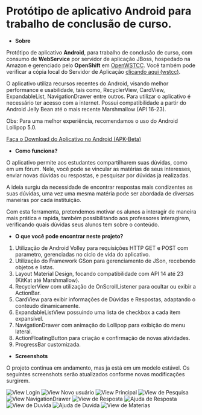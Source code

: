 # Protótipo de aplicativo Android para trabalho de conclusão de curso.
* **Sobre**

Protótipo de aplicativo **Android**, para trabalho de conclusão de curso, com consumo de **WebService** por servidor de aplicação JBoss, hospedado na Amazon e gerenciado pelo **OpenShift** em [OpenWSTCC](http://openwstcc-devbr.rhcloud.com/). Você também pode verificar a cópia local do Servidor de Aplicação [clicando aqui (wstcc)](https://github.com/gabrielqueiroz/wstcc).

O aplicativo utiliza recursos recentes do Android, visando melhor performance e usabilidade, tais como, RecyclerView, CardView, ExpandableList, NavigationDrawer entre outros. Para utilizar o aplicativo é necessário ter acesso com a internet. Possui compatibilidade a partir do Android Jelly Bean até o mais recente Marshmallow (API 16-23). 

Obs: Para uma melhor experiência, recomendamos o uso do Android Lollipop 5.0.

[Faça o Download do Aplicativo no Android (APK-Beta)](https://drive.google.com/file/d/0Bzrtyg35KT0KNXZEVG83R2c5LUE/view?pref=2&pli=1)

* **Como funciona?**

O aplicativo permite aos estudantes compartilharem suas dúvidas, como em um fórum. Nele, você pode se vincular as matérias de seus interesses, enviar novas dúvidas ou respostas, e pesquisar por dúvidas ja realizadas.

A ideia surgiu da necessidade de encontrar respostas mais condizentes as suas dúvidas, uma vez uma mesma matéria pode ser abordada de diversas maneiras por cada instituição.

Com esta ferramenta, pretendemos motivar os alunos a interagir de maneira mais prática e rapida, também possibilitando aos professores interagirem, verificando quais dúvidas seus alunos tem sobre o conteúdo.

* **O que você pode encontrar neste projeto?**

1. Utilização de Android Volley para requisições HTTP GET e POST com parametro, gerenciadas no ciclo de vida do aplicativo.
2. Utilização do Framework GSon para gerenciamento de JSon, recebendo objetos e listas.
3. Layout Material Design, focando compatibilidade com API 14 até 23 (KitKat até Marshmallow).
4. RecyclerView com utilização de OnScrollListener para ocultar ou exibir a ActionBar.
5. CardView para exibir informações de Dúvidas e Respostas, adaptando o conteudo dinamicamente.
6. ExpandableListView possuindo uma lista de checkbox a cada item expansível.
7. NavigationDrawer com animação do Lollipop para exibição do menu lateral.
8. ActionFloatingButton para criação e confirmação de novas atividades.
9. ProgressBar customizada.

* **Screenshots**

O projeto continua em andamento, mas ja está em um modelo estável. Os seguintes screenshots serão atualizados conforme novas modificações surgirem.

![View Login](https://raw.githubusercontent.com/gabrielqueiroz/androidtcc/master/screenshots/login.png)
![View Novo usuário](https://raw.githubusercontent.com/gabrielqueiroz/androidtcc/master/screenshots/novousuario.png)
![View Principal](https://raw.githubusercontent.com/gabrielqueiroz/androidtcc/master/screenshots/main.png)
![View de Pesquisa](https://raw.githubusercontent.com/gabrielqueiroz/androidtcc/master/screenshots/pesquisa.png)
![View NavigationDrawer](https://raw.githubusercontent.com/gabrielqueiroz/androidtcc/master/screenshots/navdrawer.png)
![View de Resposta](https://raw.githubusercontent.com/gabrielqueiroz/androidtcc/master/screenshots/resposta.png)
![Ajuda de Resposta](https://raw.githubusercontent.com/gabrielqueiroz/androidtcc/master/screenshots/ajuda_resposta.png)
![View de Duvida](https://raw.githubusercontent.com/gabrielqueiroz/androidtcc/master/screenshots/novaduvida.png)
![Ajuda de Duvida](https://raw.githubusercontent.com/gabrielqueiroz/androidtcc/master/screenshots/ajuda_duvida.png)
![View de Materias](https://raw.githubusercontent.com/gabrielqueiroz/androidtcc/master/screenshots/materias.png)
